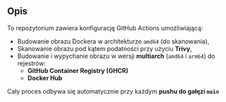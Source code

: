 ## Opis

To repozytorium zawiera konfigurację GitHub Actions umożliwiającą:

- Budowanie obrazu Dockera w architekturze `amd64` (do skanowania),
- Skanowanie obrazu pod kątem podatności przy użyciu **Trivy**,
- Budowanie i wypychanie obrazu w wersji **multiarch** (`amd64` i `arm64`) do rejestrów:
  - **GitHub Container Registry (GHCR)**
  - **Docker Hub**

Cały proces odbywa się automatycznie przy każdym **pushu do gałęzi `main`**

